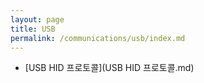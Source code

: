```yaml
---
layout: page
title: USB
permalink: /communications/usb/index.md
---
```

- [USB HID 프로토콜](USB HID 프로토콜.md)
